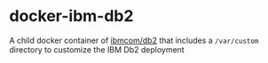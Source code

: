 # docker-ibm-db2

A child docker container of
[ibmcom/db2](https://hub.docker.com/r/ibmcom/db2)
that includes a `/var/custom` directory to customize the IBM Db2 deployment
